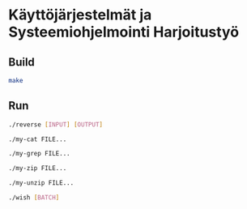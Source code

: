 # Käyttöjärjestelmät ja Systeemiohjelmointi Harjoitustyö 
## Build
```bash
make
```
## Run
```bash
./reverse [INPUT] [OUTPUT]
```
```bash
./my-cat FILE...
```
```bash
./my-grep FILE...
```
```bash
./my-zip FILE...
```
```bash
./my-unzip FILE...
```
```bash
./wish [BATCH]
```
